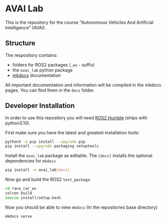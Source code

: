 # AVAI Lab

This is the repository for the course "Autonomous Vehicles And Artificial Intelligence" (AVAI).

## Structure

The respository contains:
- folders for ROS2 packages (`_ws` - suffix)
- the `avai_lab` python package
- [mkdocs](https://squidfunk.github.io/mkdocs-material/getting-started/) documentation

All important documentation and information will be compiled in the mkdocs pages.
You can find them in the `docs` folder.

## Developer Installation

In order to use this repository you will need [ROS2 Humble](https://docs.ros.org/en/humble/index.html) (ships with python3.10).

First make sure you have the latest and greatest installation tools:

```sh
python3 -m pip install --upgrade pip
pip install --upgrade packaging setuptools
```

Install the `avai_lab` package as editable. The `[docs]` installs the optional dependencies for `mkdocs`

```sh
pip install -e avai_lab[docs]
```

Now go and build the ROS2 `test_package`.

```sh
cd race_car_ws
colcon build
source install/setup.bash
```

Now you should be able to view `mkdocs`
(In the repositories base directory)
```sh
mkdocs serve
```
